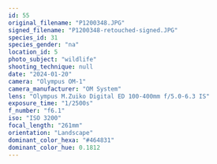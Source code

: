 ```yaml
---
id: 55
original_filename: "P1200348.JPG"
signed_filename: "P1200348-retouched-signed.JPG"
species_id: 31
species_gender: "na"
location_id: 5
photo_subject: "wildlife"
shooting_technique: null
date: "2024-01-20"
camera: "Olympus OM-1"
camera_manufacturer: "OM System"
lens: "Olympus M.Zuiko Digital ED 100-400mm f/5.0-6.3 IS"
exposure_time: "1/2500s"
f_number: "f6.1"
iso: "ISO 3200"
focal_length: "261mm"
orientation: "Landscape"
dominant_color_hexa: "#464831"
dominant_color_hue: 0.1812
---
```

